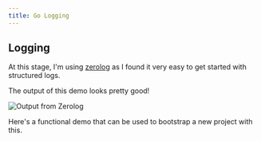 ```yaml
---
title: Go Logging
---
```


## Logging

At this stage, I'm using [zerolog](https://github.com/rs/zerolog) as I found it very easy to get started with structured logs.

The output of this demo looks pretty good!

![Output from Zerolog](/images/notes/r1-d014-structured-console-output.png "Output From Zerolog")

Here's a functional demo that can be used to bootstrap a new project with this.

<script src="https://gist.github.com/sheldonhull/9e608da09f84fac600d921e3f0867226.js"></script>
